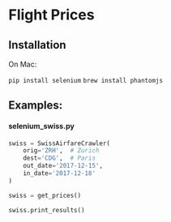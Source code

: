 # Flight Prices

## Installation

On Mac:

``pip install selenium``
``brew install phantomjs``

## Examples:

#### selenium_swiss.py

```python
swiss = SwissAirfareCrawler(
	orig='ZRH',  # Zurich
	dest='CDG',  # Paris
	out_date='2017-12-15',
	in_date='2017-12-18'
)

swiss = get_prices()

swiss.print_results()
```


